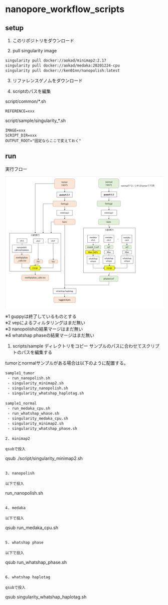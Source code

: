 # nanopore_workflow_scripts

## setup

1. このリポジトリをダウンロード

2. pull singularity image

```
singularity pull docker://aokad/minimap2:2.17
singularity pull docker://aokad/medaka:20201224-cpu
singularity pull docker://ken01nn/nanopolish:latest
```

3. リファレンスゲノムをダウンロード

4. scriptのパスを編集

script/common/*.sh
```
REFERENCE=xxx
```

script/sample/singularity_*.sh
```
IMAGE=xxx
SCRIPT_DIR=xxx
OUTPUT_ROOT="固定ならここで変えておく"
```

## run

実行フロー

<img src="./doc/flow.png" />

※1 guppyは終了しているものとする  
※2 vepによるフィルタリングはまだ無い  
※3 nanopolishの結果マージはまだ無い  
※4 whatshap phaseの結果マージはまだ無い  

1. scripts/sample ディレクトリをコピー
サンプルのパスに合わせてスクリプトのパスを編集する

tumorとnormalサンプルがある場合は以下のように配置する。

```
sample1_tumor
 - run_nanopolish.sh
 - singularity_minimap2.sh
 - singularity_nanopolish.sh
 - singularity_whatshap_haplotag.sh

sample1_normal
 - run_medaka_cpu.sh
 - run_whatshap_whase.sh
 - singularity_medaka_cpu.sh
 - singularity_minimap2.sh
 - singularity_whatshap_phase.sh

2. minimap2

qsubで投入

```
qsub ./script/singularity_minimap2.sh
```

3. nanopolish

以下で投入

```
run_nanopolish.sh
```

4. medaka

以下で投入

```
qsub run_medaka_cpu.sh
```

5. whatshap phase

以下で投入

```
qsub run_whatshap_phase.sh
```

6. whatshap haplotag

qsubで投入

```
qsub singularity_whatshap_haplotag.sh
```


